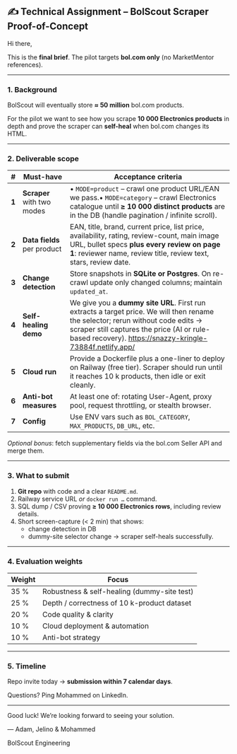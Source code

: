 ## ✍️ Technical Assignment – BolScout Scraper Proof-of-Concept

Hi there,

This is the **final brief**. The pilot targets **bol.com only** (no MarketMentor references).

---

### 1. Background

BolScout will eventually store **≈ 50 million** bol.com products.

For the pilot we want to see how you scrape **10 000 Electronics products** in depth and prove the scraper can **self-heal** when bol.com changes its HTML.

---

### 2. Deliverable scope

| # | Must-have | Acceptance criteria |
| --- | --- | --- |
| **1** | **Scraper** with two modes | • `MODE=product` – crawl one product URL/EAN we pass.• `MODE=category` – crawl Electronics catalogue until **≥ 10 000 distinct products** are in the DB (handle pagination / infinite scroll). |
| **2** | **Data fields** per product | EAN, title, brand, current price, list price, availability, rating, review-count, main image URL, bullet specs **plus every review on page 1**: reviewer name, review title, review text, stars, review date. |
| **3** | **Change detection** | Store snapshots in **SQLite or Postgres**. On re-crawl update only changed columns; maintain `updated_at`. |
| **4** | **Self-healing demo** | We give you a **dummy site URL**. First run extracts a target price. We will then rename the selector; rerun without code edits → scraper still captures the price (AI or rule-based recovery). https://snazzy-kringle-73884f.netlify.app/ |
| **5** | **Cloud run** | Provide a Dockerfile plus a one-liner to deploy on Railway (free tier). Scraper should run until it reaches 10 k products, then idle or exit cleanly. |
| **6** | **Anti-bot measures** | At least one of: rotating User-Agent, proxy pool, request throttling, or stealth browser. |
| **7** | **Config** | Use ENV vars such as `BOL_CATEGORY`, `MAX_PRODUCTS`, `DB_URL`, etc. |

*Optional bonus*: fetch supplementary fields via the bol.com Seller API and merge them.

---

### 3. What to submit

1. **Git repo** with code and a clear `README.md`.
2. Railway service URL *or* `docker run …` command.
3. SQL dump / CSV proving **≥ 10 000 Electronics rows**, including review details.
4. Short screen-capture (< 2 min) that shows:
    - change detection in DB
    - dummy-site selector change → scraper self-heals successfully.

---

### 4. Evaluation weights

| Weight | Focus |
| --- | --- |
| 35 % | Robustness & self-healing (dummy-site test) |
| 25 % | Depth / correctness of 10 k-product dataset |
| 20 % | Code quality & clarity |
| 10 % | Cloud deployment & automation |
| 10 % | Anti-bot strategy |

---

### 5. Timeline

Repo invite today → **submission within 7 calendar days**.

Questions? Ping Mohammed on LinkedIn.

---

Good luck! We’re looking forward to seeing your solution.

— Adam, Jelino & Mohammed

BolScout Engineering
